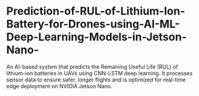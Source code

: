 # Prediction-of-RUL-of-Lithium-Ion-Battery-for-Drones-using-AI-ML-Deep-Learning-Models-in-Jetson-Nano-
An AI-based system that predicts the Remaining Useful Life (RUL) of lithium-ion batteries in UAVs using CNN-LSTM deep learning. It processes sensor data to ensure safer, longer flights and is optimized for real-time edge deployment on NVIDIA Jetson Nano.
